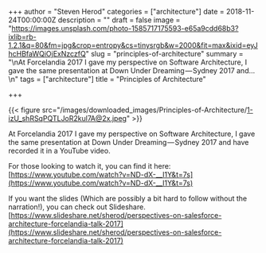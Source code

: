+++
author = "Steven Herod"
categories = ["architecture"]
date = 2018-11-24T00:00:00Z
description = ""
draft = false
image = "https://images.unsplash.com/photo-1585717175593-e65a9cdd68b3?ixlib=rb-1.2.1&q=80&fm=jpg&crop=entropy&cs=tinysrgb&w=2000&fit=max&ixid=eyJhcHBfaWQiOjExNzczfQ"
slug = "principles-of-architecture"
summary = "\nAt Forcelandia 2017 I gave my perspective on Software Architecture, I gave the same presentation at Down Under Dreaming — Sydney 2017 and…\n"
tags = ["architecture"]
title = "Principles of Architecture"

+++


{{< figure src="/images/downloaded_images/Principles-of-Architecture/1-izU_shRSqPQTLJoR2kul7A@2x.jpeg" >}}

At Forcelandia 2017 I gave my perspective on Software Architecture, I gave the same presentation at Down Under Dreaming — Sydney 2017 and have recorded it in a YouTube video.

For those looking to watch it, you can find it here: [https://www.youtube.com/watch?v=ND-dX-__I1Y&t=7s](https://www.youtube.com/watch?v=ND-dX-__I1Y&t=7s)

If you want the slides (Which are possibly a bit hard to follow without the narration!), you can check out Slideshare. [https://www.slideshare.net/sherod/perspectives-on-salesforce-architecture-forcelandia-talk-2017](https://www.slideshare.net/sherod/perspectives-on-salesforce-architecture-forcelandia-talk-2017)

